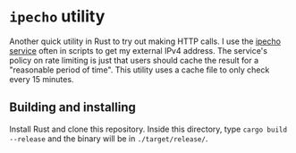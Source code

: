 # `ipecho` utility

Another quick utility in Rust to try out making HTTP calls. I use the [ipecho
service] often in scripts to get my external IPv4 address. The service's policy
on rate limiting is just that users should cache the result for a "reasonable
period of time". This utility uses a cache file to only check every 15 minutes.

[ipecho service]: http://ipecho.net

## Building and installing

Install Rust and clone this repository. Inside this directory, type `cargo
build --release` and the binary will be in `./target/release/`.
